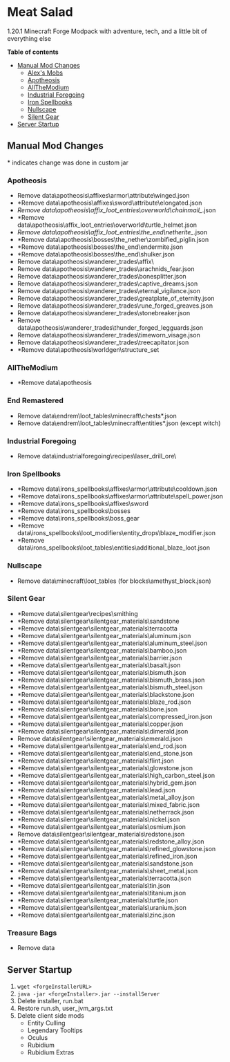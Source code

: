 # Meat Salad
1.20.1 Minecraft Forge Modpack with adventure, tech, and a little bit of everything else

**Table of contents**
- [Manual Mod Changes](#manual-mod-changes)
    - [Alex's Mobs](#alexs-mobs)
    - [Apotheosis](#apotheosis)
    - [AllTheModium](#allthemodium)
    - [Industrial Foregoing](#industrial-foregoing)
    - [Iron Spellbooks](#iron-spellbooks)
    - [Nullscape](#nullscape)
    - [Silent Gear](#silent-gear)
- [Server Startup](#server-startup)

## Manual Mod Changes
\* indicates change was done in custom jar

### Apotheosis
- Remove data\apotheosis\affixes\armor\attribute\winged.json
- *Remove data\apotheosis\affixes\sword\attribute\elongated.json
- *Remove data\apotheosis\affix_loot_entries\overworld\chainmail_*.json
- *Remove data\apotheosis\affix_loot_entries\overworld\turtle_helmet.json
- *Remove data\apotheosis\affix_loot_entries\the_end\netherite_*.json
- *Remove data\apotheosis\bosses\the_nether\zombified_piglin.json
- *Remove data\apotheosis\bosses\the_end\endermite.json
- *Remove data\apotheosis\bosses\the_end\shulker.json
- Remove data\apotheosis\wanderer_trades\affix\
- Remove data\apotheosis\wanderer_trades\arachnids_fear.json
- Remove data\apotheosis\wanderer_trades\bonesplitter.json
- Remove data\apotheosis\wanderer_trades\captive_dreams.json
- Remove data\apotheosis\wanderer_trades\eternal_vigilance.json
- Remove data\apotheosis\wanderer_trades\greatplate_of_eternity.json
- Remove data\apotheosis\wanderer_trades\rune_forged_greaves.json
- Remove data\apotheosis\wanderer_trades\stonebreaker.json
- Remove data\apotheosis\wanderer_trades\thunder_forged_legguards.json
- Remove data\apotheosis\wanderer_trades\timeworn_visage.json
- Remove data\apotheosis\wanderer_trades\treecapitator.json
- *Remove data\apotheosis\worldgen\structure_set

### AllTheModium
- *Remove data\apotheosis

### End Remastered
- Remove data\endrem\loot_tables\minecraft\chests\*.json
- Remove data\endrem\loot_tables\minecraft\entities\*.json (except witch)

### Industrial Foregoing
- Remove data\industrialforegoing\recipes\laser_drill_ore\

### Iron Spellbooks
- *Remove data\irons_spellbooks\affixes\armor\attribute\cooldown.json
- *Remove data\irons_spellbooks\affixes\armor\attribute\spell_power.json
- *Remove data\irons_spellbooks\affixes\sword
- *Remove data\irons_spellbooks\bosses
- *Remove data\irons_spellbooks\boss_gear
- *Remove data\irons_spellbooks\loot_modifiers\entity_drops\blaze_modifier.json
- *Remove data\irons_spellbooks\loot_tables\entities\additional_blaze_loot.json

### Nullscape
- Remove data\minecraft\loot_tables (for blocks\amethyst_block.json)

### Silent Gear
- *Remove data\silentgear\recipes\smithing
- *Remove data\silentgear\silentgear_materials\sandstone
- *Remove data\silentgear\silentgear_materials\terracotta
- *Remove data\silentgear\silentgear_materials\aluminum.json
- *Remove data\silentgear\silentgear_materials\aluminum_steel.json
- *Remove data\silentgear\silentgear_materials\bamboo.json
- *Remove data\silentgear\silentgear_materials\barrier.json
- *Remove data\silentgear\silentgear_materials\basalt.json
- *Remove data\silentgear\silentgear_materials\bismuth.json
- *Remove data\silentgear\silentgear_materials\bismuth_brass.json
- *Remove data\silentgear\silentgear_materials\bismuth_steel.json
- *Remove data\silentgear\silentgear_materials\blackstone.json
- *Remove data\silentgear\silentgear_materials\blaze_rod.json
- *Remove data\silentgear\silentgear_materials\bone.json
- *Remove data\silentgear\silentgear_materials\compressed_iron.json
- *Remove data\silentgear\silentgear_materials\copper.json
- *Remove data\silentgear\silentgear_materials\dimerald.json
- Remove data\silentgear\silentgear_materials\emerald.json
- *Remove data\silentgear\silentgear_materials\end_rod.json
- *Remove data\silentgear\silentgear_materials\end_stone.json
- *Remove data\silentgear\silentgear_materials\flint.json
- *Remove data\silentgear\silentgear_materials\glowstone.json
- *Remove data\silentgear\silentgear_materials\high_carbon_steel.json
- *Remove data\silentgear\silentgear_materials\hybrid_gem.json
- *Remove data\silentgear\silentgear_materials\lead.json
- *Remove data\silentgear\silentgear_materials\metal_alloy.json
- *Remove data\silentgear\silentgear_materials\mixed_fabric.json
- *Remove data\silentgear\silentgear_materials\netherrack.json
- *Remove data\silentgear\silentgear_materials\nickel.json
- *Remove data\silentgear\silentgear_materials\osmium.json
- Remove data\silentgear\silentgear_materials\redstone.json
- *Remove data\silentgear\silentgear_materials\redstone_alloy.json
- *Remove data\silentgear\silentgear_materials\refined_glowstone.json
- *Remove data\silentgear\silentgear_materials\refined_iron.json
- *Remove data\silentgear\silentgear_materials\sandstone.json
- *Remove data\silentgear\silentgear_materials\sheet_metal.json
- *Remove data\silentgear\silentgear_materials\terracotta.json
- *Remove data\silentgear\silentgear_materials\tin.json
- *Remove data\silentgear\silentgear_materials\titanium.json
- *Remove data\silentgear\silentgear_materials\turtle.json
- *Remove data\silentgear\silentgear_materials\uranium.json
- *Remove data\silentgear\silentgear_materials\zinc.json

### Treasure Bags
- Remove data

## Server Startup
1. `wget <forgeInstallerURL>`
2. `java -jar <forgeInstaller>.jar --installServer`
3. Delete installer, run.bat
4. Restore run.sh, user_jvm_args.txt
5. Delete client side mods
    - Entity Culling
    - Legendary Tooltips
    - Oculus
    - Rubidium
    - Rubidium Extras
